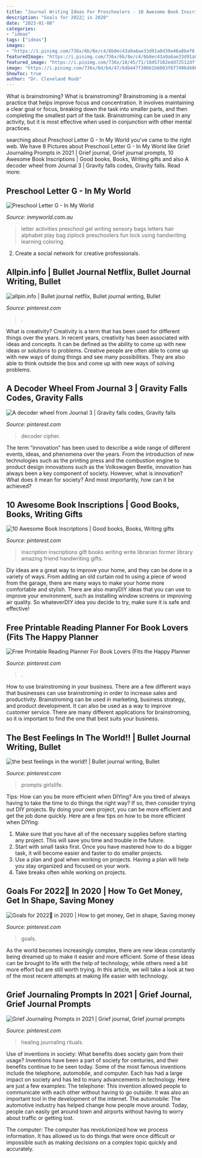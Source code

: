 ```yaml
---
title: "Journal Writing Ideas For Preschoolers - 10 Awesome Book Inscriptions"
description: "Goals for 2022🥰 in 2020"
date: "2023-01-08"
categories:
- "ideas"
tags: ["ideas"]
images:
- "https://i.pinimg.com/736x/6b/8e/c4/6b8ec43a9a6ae33d91a0d39e46a8bef6.jpg"
featuredImage: "https://i.pinimg.com/736x/6b/8e/c4/6b8ec43a9a6ae33d91a0d39e46a8bef6.jpg"
featured_image: "https://i.pinimg.com/736x/18/45/71/18457102edd72512dff7a436dbb0b35c.jpg"
image: "https://i.pinimg.com/736x/6d/b4/47/6db447f30661b6003f677496d486f0f4.jpg"
ShowToc: true
author: "Dr. Cleveland Roob"
---
```



What is brainstroming?
What is brainstroming? Brainstroming is a mental practice that helps improve focus and concentration. It involves maintaining a clear goal or focus, breaking down the task into smaller parts, and then completing the smallest part of the task. Brainstroming can be used in any activity, but it is most effective when used in conjunction with other mental practices.

	

		
searching about Preschool Letter G - In My World you've came to the right web. We have 8 Pictures about Preschool Letter G - In My World like Grief Journaling Prompts in 2021 | Grief journal, Grief journal prompts, 10 Awesome Book Inscriptions | Good books, Books, Writing gifts and also A decoder wheel from Journal 3 | Gravity falls codes, Gravity falls. Read more:
		
    
## Preschool Letter G - In My World

<img loading=lazy src="http://www.inmyworld.com.au/wp-content/uploads/2014/05/Letter-G-41-Custom.jpg" onerror="this.onerror=null;this.src='https://tse1.mm.bing.net/th?id=OIP.CkZn-Ar2P9z5_LCXaBdbugHaLH&amp;pid=15.1';" alt="Preschool Letter G - In My World">

_Source: inmyworld.com.au_

>letter activities preschool gel writing sensory bags letters hair alphabet play bag ziplock preschoolers fun lock using handwriting learning coloring. 

	

2. Create a social network for creative professionals. 

    
## Allpin.info | Bullet Journal Netflix, Bullet Journal Writing, Bullet

<img loading=lazy src="https://i.pinimg.com/736x/18/45/71/18457102edd72512dff7a436dbb0b35c.jpg" onerror="this.onerror=null;this.src='https://tse1.mm.bing.net/th?id=OIP.0DSpHNM4apZbo1TGX-tL4gHaJ3&amp;pid=15.1';" alt="allpin.info | Bullet journal netflix, Bullet journal writing, Bullet">

_Source: pinterest.com_

>. 

	

What is creativity?
Creativity is a term that has been used for different things over the years. In recent years, creativity has been associated with ideas and concepts. It can be defined as the ability to come up with new ideas or solutions to problems. Creative people are often able to come up with new ways of doing things and see many possibilities. They are also able to think outside the box and come up with new ways of solving problems.

    
## A Decoder Wheel From Journal 3 | Gravity Falls Codes, Gravity Falls

<img loading=lazy src="https://i.pinimg.com/736x/8c/46/b0/8c46b071114dd8a4cd5048b3d1fa570d.jpg" onerror="this.onerror=null;this.src='https://tse1.mm.bing.net/th?id=OIP.wckr2RKIMBdBjv0Ec9pu4QHaJ3&amp;pid=15.1';" alt="A decoder wheel from Journal 3 | Gravity falls codes, Gravity falls">

_Source: pinterest.com_

>decoder cipher. 

	

The term “innovation” has been used to describe a wide range of different events, ideas, and phenomena over the years. From the introduction of new technologies such as the printing press and the combustion engine to product design innovations such as the Volkswagen Beetle, innovation has always been a key component of society. However, what is innovation? What does it mean for society? And most importantly, how can it be achieved?

    
## 10 Awesome Book Inscriptions | Good Books, Books, Writing Gifts

<img loading=lazy src="https://i.pinimg.com/736x/38/1d/19/381d198f2629cebacd977d16e2e0acbc--gypsy-menu.jpg" onerror="this.onerror=null;this.src='https://tse4.mm.bing.net/th?id=OIP.z6XwU-QdA1HO0DuMvf0c1QHaJ4&amp;pid=15.1';" alt="10 Awesome Book Inscriptions | Good books, Books, Writing gifts">

_Source: pinterest.com_

>inscription inscriptions gift books writing write librarian former library amazing friend handwriting gifts. 

	

Diy ideas are a great way to improve your home, and they can be done in a variety of ways. From adding an old curtain rod to using a piece of wood from the garage, there are many ways to make your home more comfortable and stylish. There are also manyDIY ideas that you can use to improve your environment, such as installing window screens or improving air quality. So whateverDIY idea you decide to try, make sure it is safe and effective!

    
## Free Printable Reading Planner For Book Lovers (Fits The Happy Planner

<img loading=lazy src="https://i.pinimg.com/736x/6c/fd/d6/6cfdd6e03d152c9e1cd88b364bd60e6f.jpg" onerror="this.onerror=null;this.src='https://tse2.mm.bing.net/th?id=OIP.s2hw_54QwO4nU0Cuu075FwHaLH&amp;pid=15.1';" alt="Free Printable Reading Planner For Book Lovers (Fits the Happy Planner">

_Source: pinterest.com_

>. 

	

How to use brainstroming in your business.
There are a few different ways that businesses can use brainstroming in order to increase sales and productivity. Brainstroming can be used in marketing, business strategy, and product development. It can also be used as a way to improve customer service. There are many different applications for brainstroming, so it is important to find the one that best suits your business.

    
## The Best Feelings In The World!! | Bullet Journal Writing, Bullet

<img loading=lazy src="https://i.pinimg.com/736x/6d/b4/47/6db447f30661b6003f677496d486f0f4.jpg" onerror="this.onerror=null;this.src='https://tse4.mm.bing.net/th?id=OIP.377cqHA4A9c3kCquKc7evwHaJ3&amp;pid=15.1';" alt="the best feelings in the world!! | Bullet journal writing, Bullet">

_Source: pinterest.com_

>prompts girlslife. 

	

Tips: How can you be more efficient when DIYing?
Are you tired of always having to take the time to do things the right way? If so, then consider trying out DIY projects. By doing your own project, you can be more efficient and get the job done quickly. Here are a few tips on how to be more efficient when DIYing: 
1. Make sure that you have all of the necessary supplies before starting any project. This will save you time and trouble in the future.
2. Start with small tasks first. Once you have mastered how to do a bigger task, it will become easier and faster to do smaller projects. 
3. Use a plan and goal when working on projects. Having a plan will help you stay organized and focused on your work. 
4. Take breaks often while working on projects.

    
## Goals For 2022🥰 In 2020 | How To Get Money, Get In Shape, Saving Money

<img loading=lazy src="https://i.pinimg.com/736x/6b/8e/c4/6b8ec43a9a6ae33d91a0d39e46a8bef6.jpg" onerror="this.onerror=null;this.src='https://tse4.mm.bing.net/th?id=OIP.eUZ334-PfV9nbFI0a2YP4wHaNL&amp;pid=15.1';" alt="Goals for 2022🥰 in 2020 | How to get money, Get in shape, Saving money">

_Source: pinterest.com_

>goals. 

	

As the world becomes increasingly complex, there are new ideas constantly being dreamed up to make it easier and more efficient. Some of these ideas can be brought to life with the help of technology, while others need a bit more effort but are still worth trying. In this article, we will take a look at two of the most recent attempts at making life easier with technology.

    
## Grief Journaling Prompts In 2021 | Grief Journal, Grief Journal Prompts

<img loading=lazy src="https://i.pinimg.com/736x/dd/51/cd/dd51cd059ea158fe4b9ce0d08683d493.jpg" onerror="this.onerror=null;this.src='https://tse3.mm.bing.net/th?id=OIP.qf1Qymh_64CRSTOQsIlyAwHaLH&amp;pid=15.1';" alt="Grief Journaling Prompts in 2021 | Grief journal, Grief journal prompts">

_Source: pinterest.com_

>healing journaling rituals. 

	

Use of inventions in society: What benefits does society gain from their usage?
Inventions have been a part of society for centuries, and their benefits continue to be seen today. Some of the most famous inventions include the telephone, automobile, and computer. Each has had a large impact on society and has led to many advancements in technology. Here are just a few examples: The telephone: This invention allowed people to communicate with each other without having to go outside. It was also an important tool in the development of the internet.
The automobile: The automotive industry has helped change how people move around. Today, people can easily get around town and airports without having to worry about traffic or getting lost.

The computer: The computer has revolutionized how we process information. It has allowed us to do things that were once difficult or impossible such as making decisions on a complex topic quickly and accurately.

